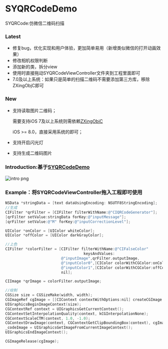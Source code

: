 # SYQRCodeDemo

SYQRCode:仿微信二维码扫描

### Latest
* 修复bug，优化实现和用户体验，更加简单易用（新增类似微信的打开动画效果）
* 修改相机权限判断
* 添加新的类，拆分view
* 使用时直接拖动SYQRCodeViewController文件夹到工程里面即可
* 7.0及以上系统：如果只是简单的扫描二维码不需要添加第三方库，移除ZXingObjC即可

### New

- 支持读取图片二维码；

	需要支持iOS 7及以上系统则需依赖<a href="https://github.com/TheLevelUp/ZXingObjC">ZXingObjC</a>

	iOS >= 8.0，直接采用系统的即可；

- 支持开启闪光灯
- 支持生成二维码图片



### Introduction:基于<a href="https://github.com/reesun1130/SYQRCodeDemo">SYQRCodeDemo</a>





![intro png](https://github.com/sauchye/SYQRCodeDemo/raw/master/intro.PNG)



### Example：将SYQRCodeViewController拖入工程即可使用

``` objective-c
NSData *stringData = [text dataUsingEncoding: NSUTF8StringEncoding];
//生成
CIFilter *qrFilter = [CIFilter filterWithName:@"CIQRCodeGenerator"];
[qrFilter setValue:stringData forKey:@"inputMessage"];
[qrFilter setValue:@"M" forKey:@"inputCorrectionLevel"];

UIColor *onColor = [UIColor whiteColor];
UIColor *offColor = [UIColor darkGrayColor];

//上色
CIFilter *colorFilter = [CIFilter filterWithName:@"CIFalseColor"
                                   keysAndValues:
                         @"inputImage",qrFilter.outputImage,
                         @"inputColor0",[CIColor colorWithCGColor:onColor.CGColor],
                         @"inputColor1",[CIColor colorWithCGColor:offColor.CGColor],
                         nil];

CIImage *qrImage = colorFilter.outputImage;

//绘制
CGSize size = CGSizeMake(width, width);
CGImageRef cgImage = [[CIContext contextWithOptions:nil] createCGImage:qrImage fromRect:qrImage.extent];
UIGraphicsBeginImageContext(size);
CGContextRef context = UIGraphicsGetCurrentContext();
CGContextSetInterpolationQuality(context, kCGInterpolationNone);
CGContextScaleCTM(context, 1.0, -1.0);
CGContextDrawImage(context, CGContextGetClipBoundingBox(context), cgImage);
_codeImage = UIGraphicsGetImageFromCurrentImageContext();
UIGraphicsEndImageContext();

CGImageRelease(cgImage);
```
